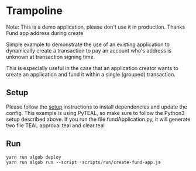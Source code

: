 # Trampoline

Note: This is a demo application, please don't use it in production. Thanks
Fund app address during create

Simple example to demonstrate the use of an existing application to dynamically create a transaction to pay an account who's address is unknown at transaction signing time.

This is especially useful in the case that an application creator wants to create an application and fund it within a single (grouped) transaction.

## Setup

Please follow the [setup](../README.md) instructions to install dependencies and update the config.
This example is using PyTEAL, so make sure to follow the Python3 setup described above.
If you run the file fundApplication.py, it will generate two file TEAL approval.teal and clear.teal

## Run

```
yarn run algob deploy
yarn run algob run --script  scripts/run/create-fund-app.js
```
